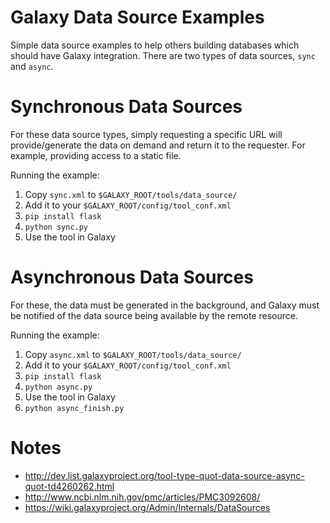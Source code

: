 # Galaxy Data Source Examples

Simple data source examples to help others building databases which should have Galaxy integration. There are two types of data sources, `sync` and `async`. 

# Synchronous Data Sources

For these data source types, simply requesting a specific URL will provide/generate the data on demand and return it to the requester. For example, providing access to a static file.

Running the example:

1. Copy `sync.xml` to `$GALAXY_ROOT/tools/data_source/`
2. Add it to your `$GALAXY_ROOT/config/tool_conf.xml`
3. `pip install flask`
4. `python sync.py`
5. Use the tool in Galaxy

# Asynchronous Data Sources

For these, the data must be generated in the background, and Galaxy must be notified of the data source being available by the remote resource.

Running the example:

1. Copy `async.xml` to `$GALAXY_ROOT/tools/data_source/`
2. Add it to your `$GALAXY_ROOT/config/tool_conf.xml`
3. `pip install flask`
4. `python async.py`
5. Use the tool in Galaxy
6. `python async_finish.py`


# Notes

- http://dev.list.galaxyproject.org/tool-type-quot-data-source-async-quot-td4260262.html
- http://www.ncbi.nlm.nih.gov/pmc/articles/PMC3092608/
- https://wiki.galaxyproject.org/Admin/Internals/DataSources
